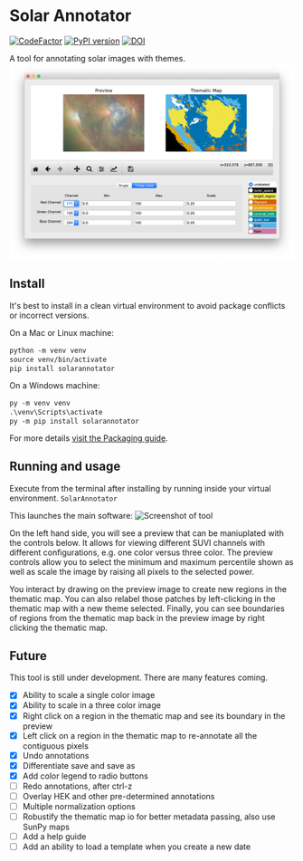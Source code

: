 # Solar Annotator
[![CodeFactor](https://www.codefactor.io/repository/github/jmbhughes/solarannotator/badge)](https://www.codefactor.io/repository/github/jmbhughes/solarannotator)
[![PyPI version](https://badge.fury.io/py/solarannotator.svg)](https://badge.fury.io/py/solarannotator)
[![DOI](https://zenodo.org/badge/286337290.svg)](https://zenodo.org/badge/latestdoi/286337290)

A tool for annotating solar images with themes. 
![](screenshot.png)

## Install
It's best to install in a clean virtual environment to avoid package conflicts or incorrect versions. 

On a Mac or Linux machine:
```
python -m venv venv
source venv/bin/activate
pip install solarannotator
```

On a Windows machine:
```
py -m venv venv
.\venv\Scripts\activate
py -m pip install solarannotator
```

For more details [visit the Packaging guide](https://packaging.python.org/en/latest/guides/installing-using-pip-and-virtual-environments/#creating-a-virtual-environment).

## Running and usage
Execute from the terminal after installing by running inside your virtual environment.
```SolarAnnotator```

This launches the main software:
![Screenshot of tool](https://github.com/jmbhughes/solarannotator/blob/master/screenshot.png)

On the left hand side, you will see a preview that can be maniuplated with the controls below. 
It allows for viewing different SUVI channels with different configurations, e.g. one color versus three color. 
The preview controls allow you to select the minimum and maximum percentile shown as well as scale
the image by raising all pixels to the selected power.

You interact by drawing on the preview image to create new regions in the thematic map. You can also
relabel those patches by left-clicking in the thematic map with a new theme selected. Finally, you can see
boundaries of regions from the thematic map back in the preview image by right clicking the thematic map. 

## Future
This tool is still under development. There are many features coming. 
- [x] Ability to scale a single color image
- [x] Ability to scale in a three color image   
- [x] Right click on a region in the thematic map and see its boundary in the preview
- [x] Left click on a region in the thematic map to re-annotate all the contiguous pixels
- [x] Undo annotations
- [x] Differentiate save and save as
- [x] Add color legend to radio buttons
- [ ] Redo annotations, after ctrl-z
- [ ] Overlay HEK and other pre-determined annotations
- [ ] Multiple normalization options
- [ ] Robustify the thematic map io for better metadata passing, also use SunPy maps
- [ ] Add a help guide
- [ ] Add an ability to load a template when you create a new date
